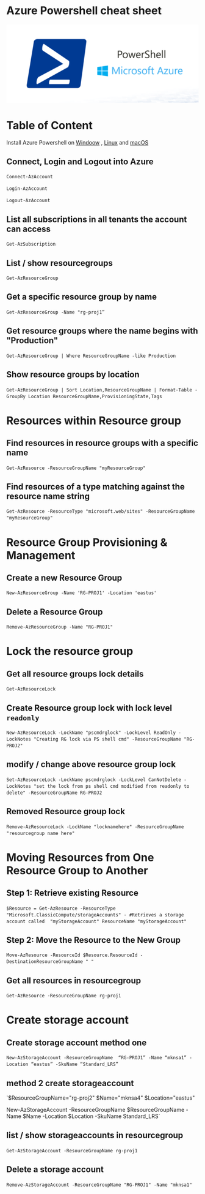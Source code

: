 ﻿# Azure Powershell cheat sheet

![img](/azure-powershell.png)

# Table of Content

Install Azure Powershell on [Windoow](/install-azure-powershell.md#install-azure-powershell-on-windows) , [Linux](/install-azure-powershell.md#install-azure-powershell-on-linux) and [macOS](/install-azure-powershell.md#install-azure-powershell-on-macos)


## Connect, Login and Logout into Azure 

`Connect-AzAccount`

`Login-AzAccount`

`Logout-AzAccount`

## List all subscriptions in all tenants the account can access

`Get-AzSubscription`

## List / show resourcegroups

`Get-AzResourceGroup`

## Get a specific resource group by name

`Get-AzResourceGroup -Name "rg-proj1”`

## Get resource groups where the name begins with "Production"

`Get-AzResourceGroup | Where ResourceGroupName -like Production`

## Show resource groups by location

`Get-AzResourceGroup | Sort Location,ResourceGroupName | Format-Table -GroupBy Location ResourceGroupName,ProvisioningState,Tags`

# Resources within Resource group

## Find resources in resource groups with a specific name

`Get-AzResource -ResourceGroupName "myResourceGroup"`

## Find resources of a type matching against the resource name string

`Get-AzResource -ResourceType
"microsoft.web/sites" -ResourceGroupName
"myResourceGroup"`


# Resource Group Provisioning & Management

## Create a new Resource Group

`New-AzResourceGroup -Name 'RG-PROJ1' -Location 'eastus'`

## Delete a Resource Group

`Remove-AzResourceGroup -Name "RG-PROJ1"`

# Lock the resource group

## Get all resource groups lock details

`Get-AzResourceLock`

## Create Resource group lock with lock level `readonly` 

`New-AzResourceLock -LockName "pscmdrglock" -LockLevel ReadOnly -LockNotes "Creating RG lock via PS shell cmd" -ResourceGroupName "RG-PROJ2"`

## modify / change above resource group lock 

`Set-AzResourceLock -LockName pscmdrglock -LockLevel CanNotDelete -LockNotes "set the lock from ps shell cmd modified from readonly to delete" -ResourceGroupName RG-PROJ2`

## Removed Resource group lock 

`Remove-AzResourceLock -LockName "locknamehere" -ResourceGroupName "resourcegroup name here"`

# Moving Resources from One Resource Group to Another

## Step 1: Retrieve existing Resource

`$Resource = Get-AzResource -ResourceType
"Microsoft.ClassicCompute/storageAccounts" - #Retrieves a storage account called  "myStorageAccount"
ResourceName "myStorageAccount"`


## Step 2: Move the Resource to the New Group

`Move-AzResource -ResourceId
$Resource.ResourceId -DestinationResourceGroupName " "`

## Get all resources in resourcegroup

`Get-AzResource -ResourceGroupName rg-proj1`


# Create storage account

## Create storage account method one

`New-AzStorageAccount -ResourceGroupName 
“RG-PROJ1” -Name “mknsa1” -Location
“eastus” -SkuName “Standard_LRS”`

## method 2 create storageaccount 

`$ResourceGroupName="rg-proj2"
$Name="mknsa4"
$Location="eastus"

New-AzStorageAccount -ResourceGroupName $ResourceGroupName -Name $Name -Location $Location -SkuName Standard_LRS`


## list / show storageaccounts in resourcegroup

`Get-AzStorageAccount -ResourceGroupName rg-proj1`

## Delete a storage account

`Remove-AzStorageAccount -ResourceGroupName "RG-PROJ1" -Name "mknsa1"`


